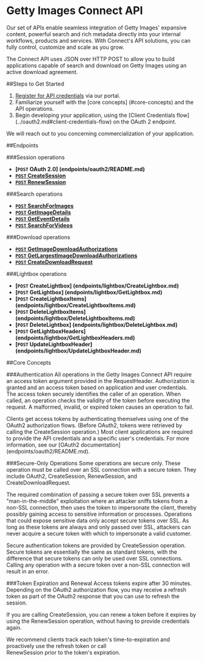 Getty Images Connect API
========================
Our set of APIs enable seamless integration of Getty Images' expansive content, powerful search 
and rich metadata directly into your internal workflows, products and services. With Connect's API 
solutions, you can fully control, customize and scale as you grow.

The Connect API uses JSON over HTTP POST to allow you to build applications capable of search and 
download on Getty Images using an active download agreement.

##Steps to Get Started
1. [Register for API credentials](https://api.gettyimages.com/member/register) via our portal.
2. Familiarize yourself with the [core concepts] (#core-concepts) and the API operations.
3. Begin developing your application, using the [Client Credentials flow] (../oauth2.md#client-credentials-flow) on the OAuth 2 endpoint.

We will reach out to you concerning commercialization of your application.

##Endpoints

###Session operations
- **[<code>POST</code> OAuth 2.0] (endpoints/oauth2/README.md)**
- **[<code>POST</code> CreateSession](endpoints/session/CreateSession.md)**
- **[<code>POST</code> RenewSession](endpoints/session/RenewSession.md)**

###Search operations
- **[<code>POST</code> SearchForImages](endpoints/search/SearchForImages.md)**
- **[<code>POST</code> GetImageDetails](endpoints/search/GetImageDetails.md)**
- **[<code>POST</code> GetEventDetails](endpoints/search/GetEventDetails.md)**
- **[<code>POST</code> SearchForVideos](endpoints/search/SearchForVideos.md)**

###Download operations
- **[<code>POST</code> GetImageDownloadAuthorizations](endpoints/download/GetImageDownloadAuthorizations.md)**
- **[<code>POST</code> GetLargestImageDownloadAuthorizations](endpoints/download/GetLargestImageDownloadAuthorizations.md)**
- **[<code>POST</code> CreateDownloadRequest](endpoints/download/CreateDownloadRequest.md)**

###Lightbox operations
- **[<code>POST</code> CreateLightbox] (endpoints/lightbox/CreateLightbox.md)**
- **[<code>POST</code> GetLightbox] (endpoints/lightbox/GetLightbox.md)**
- **[<code>POST</code> CreateLightboxItems] (endpoints/lightbox/CreateLightboxItems.md)**
- **[<code>POST</code> DeleteLightboxItems] (endpoints/lightbox/DeleteLightboxItems.md)**
- **[<code>POST</code> DeleteLightbox] (endpoints/lightbox/DeleteLightbox.md)**
- **[<code>POST</code> GetLightboxHeaders] (endpoints/lightbox/GetLightboxHeaders.md)**
- **[<code>POST</code> UpdateLightboxHeader] (endpoints/lightbox/UpdateLightboxHeader.md)**

##Core Concepts

###Authentication
All operations in the Getty Images Connect API require an access token 
argument provided in the RequestHeader. Authorization is granted and an access token based on application and user credentials. The access token securely identifies the caller of an operation. When called, an operation checks the validity of the token before executing the request. A malformed, invalid, or expired token causes an operation to fail.

Clients get access tokens by authenticating themselves using one of the OAuth2 authorization flows.
(Before OAuth2, tokens were retrieved by calling the CreateSession operation.) Most client applications are required to provide the API credentials and a specific user's credentials. For more information, see our [OAuth2 documentation] (endpoints/oauth2/README.md).

###Secure-Only Operations
Some operations are secure only. These operation must be called over an SSL 
connection with a secure token. They include OAuth2, CreateSession, RenewSession, and 
CreateDownloadRequest.

The required combination of passing a secure token over SSL prevents a "man-in-the-middle" 
exploitation where an attacker sniffs tokens from a non-SSL connection, then uses the token 
to impersonate the client, thereby possibly gaining access to sensitive information or 
processes. Operations that could expose sensitive data only accept secure tokens 
over SSL. As long as these tokens are always and only passed over SSL, attackers can 
never acquire a secure token with which to impersonate a valid customer.

Secure authentication tokens are provided by CreateSession operation. Secure 
tokens are essentially the same as standard tokens, with the difference that secure 
tokens can only be used over SSL connections. Calling any operation with a secure 
token over a non-SSL connection will result in an error.

###Token Expiration and Renewal
Access tokens expire after 30 minutes. Depending on the OAuth2 authorization flow, you may receive a refresh token as part of the OAuth2 response that you can use to refresh the session. 

If you are calling CreateSession, you can renew a token before it expires by using 
the RenewSession operation, without having to provide credentials again. 

We recommend clients track each token's time-to-expiration and proactively use the refresh token or call  
RenewSession prior to the token's expiration.
